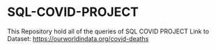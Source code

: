 # SQL-COVID-PROJECT

This Repository hold all of the queries of SQL COVID PROJECT
Link to Dataset: https://ourworldindata.org/covid-deaths
